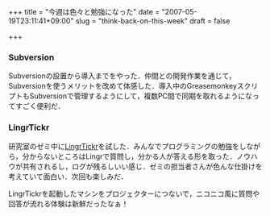 +++
title = "今週は色々と勉強になった"
date = "2007-05-19T23:11:41+09:00"
slug = "think-back-on-this-week"
draft = false

+++

<h3>Subversion</h3>
<p>Subversionの設置から導入までをやった．仲間との開発作業を通じて，Subversionを使うメリットを改めて体感した．導入中のGreasemonkeyスクリプトもSubversionで管理するようにして，複数PC間で同期を取れるようになってすごく便利だ．</p>
<h3>LingrTickr</h3>
<p>研究室のゼミ中に<a href="http://labs.cybozu.co.jp/blog/nakatani/2007/05/lingrtickr.html" target="_blank">LingrTickr</a>を試した．みんなでプログラミングの勉強をしながら，分からないところはLingrで質問し，分かる人が答える形を取った．ノウハウが共有されるし，ログが残るしいい感じ．ゼミの担当者さんが色んな仕掛けを考えていて面白い．次回も楽しみだ．</p>
<p>LingrTickrを起動したマシンをプロジェクターにつないで，ニコニコ風に質問や回答が流れる体験は新鮮だったなぁ！</p>

